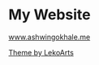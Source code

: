 # My Website

www.ashwingokhale.me

<a
href="https://github.com/LekoArts/gatsby-themes/tree/master/themes/gatsby-theme-cara" target="_blank">
Theme by LekoArts
</a>
